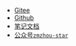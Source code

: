 - [Gitee](https://gitee.com/zmzhou-star/learnotes)
- [Github](https://github.com/zmzhou-star/learnotes)
- [笔记文档](https://zmzhou-star.github.io/learnotes/)
- [公众号`zmzhou-star`](https://gitee.com/zmzhou-star/learnotes/raw/master/docs/wechat-zmzhou-star.png)
